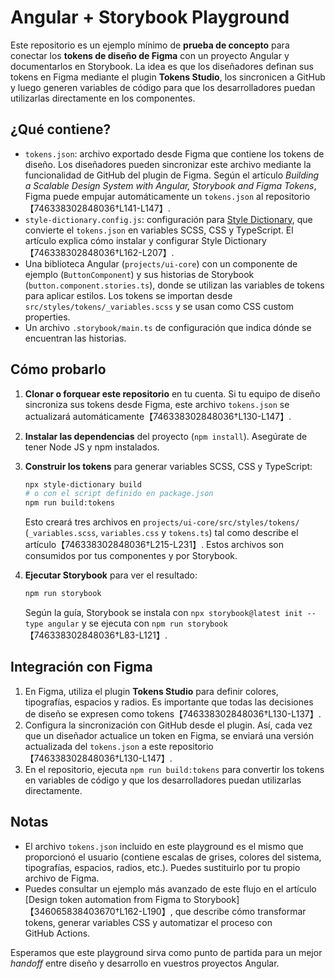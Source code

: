 # Angular + Storybook Playground

Este repositorio es un ejemplo mínimo de **prueba de concepto** para conectar los **tokens de diseño de Figma** con un proyecto Angular y documentarlos en Storybook.  La idea es que los diseñadores definan sus tokens en Figma mediante el plugin **Tokens Studio**, los sincronicen a GitHub y luego generen variables de código para que los desarrolladores puedan utilizarlas directamente en los componentes.

## ¿Qué contiene?

* `tokens.json`: archivo exportado desde Figma que contiene los tokens de diseño.  Los diseñadores pueden sincronizar este archivo mediante la funcionalidad de GitHub del plugin de Figma.  Según el artículo _Building a Scalable Design System with Angular, Storybook and Figma Tokens_, Figma puede empujar automáticamente un `tokens.json` al repositorio【746338302848036†L141-L147】.
* `style-dictionary.config.js`: configuración para [Style Dictionary](https://amzn.github.io/style-dictionary/#/), que convierte el `tokens.json` en variables SCSS, CSS y TypeScript.  El artículo explica cómo instalar y configurar Style Dictionary【746338302848036†L162-L207】.
* Una biblioteca Angular (`projects/ui-core`) con un componente de ejemplo (`ButtonComponent`) y sus historias de Storybook (`button.component.stories.ts`), donde se utilizan las variables de tokens para aplicar estilos.  Los tokens se importan desde `src/styles/tokens/_variables.scss` y se usan como CSS custom properties.
* Un archivo `.storybook/main.ts` de configuración que indica dónde se encuentran las historias.

## Cómo probarlo

1. **Clonar o forquear este repositorio** en tu cuenta.  Si tu equipo de diseño sincroniza sus tokens desde Figma, este archivo `tokens.json` se actualizará automáticamente【746338302848036†L130-L147】.
2. **Instalar las dependencias** del proyecto (`npm install`).  Asegúrate de tener Node JS y npm instalados.
3. **Construir los tokens** para generar variables SCSS, CSS y TypeScript:

   ```bash
   npx style-dictionary build
   # o con el script definido en package.json
   npm run build:tokens
   ```

   Esto creará tres archivos en `projects/ui-core/src/styles/tokens/` (`_variables.scss`, `variables.css` y `tokens.ts`) tal como describe el artículo【746338302848036†L215-L231】.  Estos archivos son consumidos por tus componentes y por Storybook.

4. **Ejecutar Storybook** para ver el resultado:

   ```bash
   npm run storybook
   ```

   Según la guía, Storybook se instala con `npx storybook@latest init --type angular` y se ejecuta con `npm run storybook`【746338302848036†L83-L121】.

## Integración con Figma

1. En Figma, utiliza el plugin **Tokens Studio** para definir colores, tipografías, espacios y radios.  Es importante que todas las decisiones de diseño se expresen como tokens【746338302848036†L130-L137】.
2. Configura la sincronización con GitHub desde el plugin.  Así, cada vez que un diseñador actualice un token en Figma, se enviará una versión actualizada del `tokens.json` a este repositorio【746338302848036†L130-L147】.
3. En el repositorio, ejecuta `npm run build:tokens` para convertir los tokens en variables de código y que los desarrolladores puedan utilizarlas directamente.

## Notas

* El archivo `tokens.json` incluido en este playground es el mismo que proporcionó el usuario (contiene escalas de grises, colores del sistema, tipografías, espacios, radios, etc.).  Puedes sustituirlo por tu propio archivo de Figma.
* Puedes consultar un ejemplo más avanzado de este flujo en el artículo [Design token automation from Figma to Storybook]【346065838403670†L162-L190】, que describe cómo transformar tokens, generar variables CSS y automatizar el proceso con GitHub Actions.

Esperamos que este playground sirva como punto de partida para un mejor *handoff* entre diseño y desarrollo en vuestros proyectos Angular.
